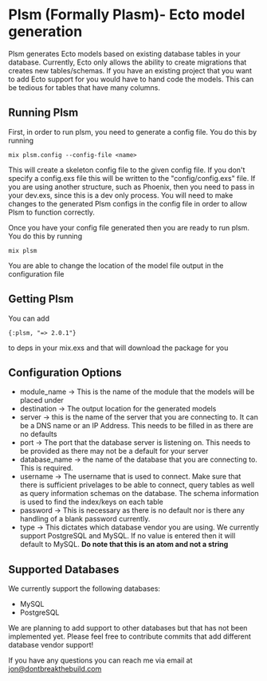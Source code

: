 # Plsm (Formally Plasm)- Ecto model generation

Plsm generates Ecto models based on existing database tables in your database. Currently, Ecto only allows the ability to create migrations that creates new tables/schemas. If you have an existing project that you want to add Ecto support for you would have to hand code the models. This can be tedious for tables that have many columns. 

## Running Plsm

First, in order to run plsm, you need to generate a config file. You do this by running

`mix plsm.config --config-file <name>`

This will create a skeleton config file to the given config file. If you don't specify a config.exs file this will be written to the "config/config.exs" file. If you are using another structure, such as Phoenix, then you need to pass in your dev.exs, since this is a dev only process. You will need to make changes to the generated Plsm configs in the config file in order to allow Plsm to function correctly.

Once you have your config file generated then you are ready to run plsm. You do this by running 

`mix plsm`

You are able to change the location of the model file output in the configuration file

## Getting Plsm

You can add 

`{:plsm, "=> 2.0.1"}`

to deps in your mix.exs and that will download the package for you


## Configuration Options

  * module_name -> This is the name of the module that the models will be placed under
  * destination -> The output location for the generated models  
  * server -> this is the name of the server that you are connecting to. It can be a DNS name or an IP Address. This needs to be filled in as there are no defaults
  * port -> The port that the database server is listening on. This needs to be provided as there may not be a default for your server
  * database_name -> the name of the database that you are connecting to. This is required.
  * username -> The username that is used to connect. Make sure that there is sufficient privelages to be able to connect, query tables as well as query information schemas on the database. The schema information is used to find the index/keys on each table
  * password -> This is necessary as there is no default nor is there any handling of a blank password currently.
  * type -> This dictates which database vendor you are using. We currently support PostgreSQL and MySQL. If no value is entered then it will default to MySQL. **Do note that this is an atom and not a string**


## Supported Databases
  
  We currently support the following databases:

  * MySQL
  * PostgreSQL

 We are planning to add support to other databases but that has not been implemented yet. Please feel free to contribute commits that add different database vendor support!

If you have any questions you can reach me via email at jon@dontbreakthebuild.com
